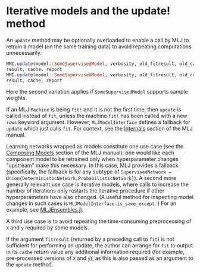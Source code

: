 # Iterative models and the update! method

An `update` method may be optionally overloaded to enable a call by
MLJ to retrain a model (on the same training data) to avoid repeating
computations unnecessarily.

```julia
MMI.update(model::SomeSupervisedModel, verbosity, old_fitresult, old_cache, X, y) -> fit
result, cache, report
MMI.update(model::SomeSupervisedModel, verbosity, old_fitresult, old_cache, X, y, w=nothing) -> fit
result, cache, report
```

Here the second variation applies if `SomeSupervisedModel` supports
sample weights.

If an MLJ `Machine` is being `fit!` and it is not the first time, then `update` is called
instead of `fit`, unless the machine `fit!` has been called with a new `rows` keyword
argument. However, `MLJModelInterface` defines a fallback for `update` which just calls
`fit`. For context, see the
[Internals](https://alan-turing-institute.github.io/MLJ.jl/dev/internals/) section of the
MLJ manual.

Learning networks wrapped as models constitute one use case (see the [Composing
Models](https://alan-turing-institute.github.io/MLJ.jl/dev/composing_models/) section of
the MLJ manual): one would like each component model to be retrained only when
hyperparameter changes "upstream" make this necessary. In this case, MLJ provides a
fallback (specifically, the fallback is for any subtype of `SupervisedNetwork =
Union{DeterministicNetwork,ProbabilisticNetwork}`). A second more generally relevant use
case is iterative models, where calls to increase the number of iterations only restarts
the iterative procedure if other hyperparameters have also changed. (A useful method for
inspecting model changes in such cases is `MLJModelInterface.is_same_except`. ) For an
example, see [MLJEnsembles.jl](https://github.com/JuliaAI/MLJEnsembles.jl).

A third use case is to avoid repeating the time-consuming preprocessing of
`X` and `y` required by some models.

If the argument `fitresult` (returned by a preceding
call to `fit`) is not sufficient for performing an update, the author
can arrange for `fit` to output in its `cache` return value any
additional information required (for example, pre-processed versions
of `X` and `y`), as this is also passed as an argument to the `update`
method.

